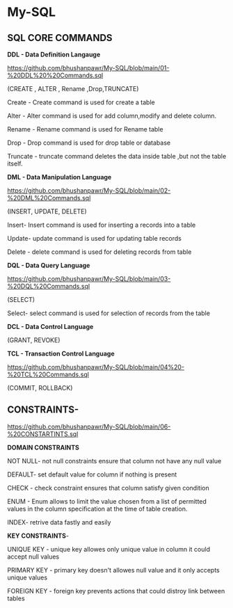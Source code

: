 # My-SQL

## SQL CORE COMMANDS

**DDL - Data Definition Langauge**

https://github.com/bhushanpawr/My-SQL/blob/main/01-%20DDL%20%20Commands.sql

(CREATE , ALTER , Rename ,Drop,TRUNCATE)

Create - Create command is used for create a table

Alter - Alter command is used for add column,modify and delete column.

Rename - Rename command is used for Rename table

Drop - Drop command is used for drop table or database

Truncate - truncate command deletes the data inside table ,but not the table itself.


**DML - Data Manipulation Language**

https://github.com/bhushanpawr/My-SQL/blob/main/02-%20DML%20Commands.sql

(INSERT, UPDATE, DELETE)

Insert- Insert command is used for inserting a records into a table

Update- update command is used for updating table records

Delete - delete command is used for deleting records from table

**DQL - Data Query Language**

https://github.com/bhushanpawr/My-SQL/blob/main/03-%20DQL%20Commands.sql

(SELECT)

Select- select command is used for selection of records from the table

**DCL - Data Control Language** 

(GRANT, REVOKE)

**TCL - Transaction Control Language**

https://github.com/bhushanpawr/My-SQL/blob/main/04%20-%20TCL%20Commands.sql

(COMMIT, ROLLBACK)





## CONSTRAINTS-

https://github.com/bhushanpawr/My-SQL/blob/main/06-%20CONSTARTINTS.sql

**DOMAIN CONSTRAINTS**

NOT NULL- not null constraints ensure that column not have any null value

DEFAULT- set default value for column if nothing is present

CHECK - check constraint ensures that column satisfy given condition

ENUM - Enum allows to limit the value chosen from a list of permitted values in the column specification at the time of table creation.

INDEX- retrive data fastly and easily


**KEY CONSTRAINTS**-

UNIQUE KEY - unique key allowes only unique value in column it could accept null values

PRIMARY KEY - primary key doesn't allowes null value and it only accepts unique values

FOREIGN KEY - foreign key prevents actions that could distroy link between tables

